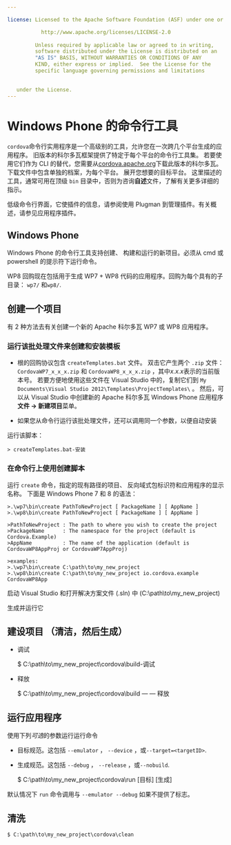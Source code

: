 ```yaml
---

license: Licensed to the Apache Software Foundation (ASF) under one or more contributor license agreements. See the NOTICE file distributed with this work for additional information regarding copyright ownership. The ASF licenses this file to you under the Apache License, Version 2.0 (the "License"); you may not use this file except in compliance with the License. You may obtain a copy of the License at

           http://www.apache.org/licenses/LICENSE-2.0
    
         Unless required by applicable law or agreed to in writing,
         software distributed under the License is distributed on an
         "AS IS" BASIS, WITHOUT WARRANTIES OR CONDITIONS OF ANY
         KIND, either express or implied.  See the License for the
         specific language governing permissions and limitations
    

   under the License.
---
```


# Windows Phone 的命令行工具

`cordova`命令行实用程序是一个高级别的工具，允许您在一次跨几个平台生成的应用程序。 旧版本的科尔多瓦框架提供了特定于每个平台的命令行工具集。 若要使用它们作为 CLI 的替代，您需要从[cordova.apache.org][1]下载此版本的科尔多瓦。 下载文件中包含单独的档案，为每个平台。 展开您想要的目标平台。 这里描述的工具，通常可用在顶级 `bin` 目录中，否则为咨询**自述**文件，了解有关更多详细的指示。

 [1]: http://cordova.apache.org

低级命令行界面，它使插件的信息，请参阅使用 Plugman 到管理插件。有关概述，请参见应用程序插件。

## Windows Phone

Windows Phone 的命令行工具支持创建、 构建和运行的新项目。必须从 cmd 或 powershell 的提示符下运行命令。

WP8 回购现在包括用于生成 WP7 + WP8 代码的应用程序。回购为每个具有的子目录： `wp7/` 和`wp8/`.

## 创建一个项目

有 2 种方法去有关创建一个新的 Apache 科尔多瓦 WP7 或 WP8 应用程序。

### 运行该批处理文件来创建和安装模板

*   根的回购协议包含 `createTemplates.bat` 文件。 双击它产生两个 `.zip` 文件： `CordovaWP7_x_x_x.zip` 和 `CordovaWP8_x_x_x.zip` ，其中*x.x.x*表示的当前版本号。 若要方便地使用这些文件在 Visual Studio 中的，复制它们到 `My Documents\Visual Studio
2012\Templates\ProjectTemplates\` 。 然后，可以从 Visual Studio 中创建新的 Apache 科尔多瓦 Windows Phone 应用程序**文件 → 新建项目**菜单。

*   如果您从命令行运行该批处理文件，还可以调用同一个参数，以便自动安装

运行该脚本：

    > createTemplates.bat-安装
    

### 在命令行上使用创建脚本

运行 `create` 命令，指定的现有路径的项目、 反向域式包标识符和应用程序的显示名称。 下面是 Windows Phone 7 和 8 的语法：

    >.\wp7\bin\create PathToNewProject [ PackageName ] [ AppName ]
    >.\wp8\bin\create PathToNewProject [ PackageName ] [ AppName ]
    
    >PathToNewProject : The path to where you wish to create the project
    >PackageName      : The namespace for the project (default is Cordova.Example)
    >AppName          : The name of the application (default is CordovaWP8AppProj or CordovaWP7AppProj)
    
    >examples:
    >.\wp7\bin\create C:\path\to\my_new_project
    >.\wp8\bin\create C:\path\to\my_new_project io.cordova.example CordovaWP8App
    

启动 Visual Studio 和打开解决方案文件 (.sln) 中 (C:\path\to\my\_new\_project)

生成并运行它

## 建设项目 （清洁，然后生成）

*   调试
    
    $ C:\path\to\my\_new\_project\cordova\build-调试

*   释放
    
    $ C:\path\to\my\_new\_project\cordova\build — — 释放

## 运行应用程序

使用下列*可选*的参数运行运行命令

*   目标规范。这包括 `--emulator` ， `--device` ，或`--target=<targetID>`.

*   生成规范。这包括 `--debug` ， `--release` ，或`--nobuild`.
    
    $ C:\path\to\my\_new\_project\cordova\run \[目标\] \[生成\]

默认情况下 `run` 命令调用与 `--emulator --debug` 如果不提供了标志。

## 清洗

    $ C:\path\to\my_new_project\cordova\clean